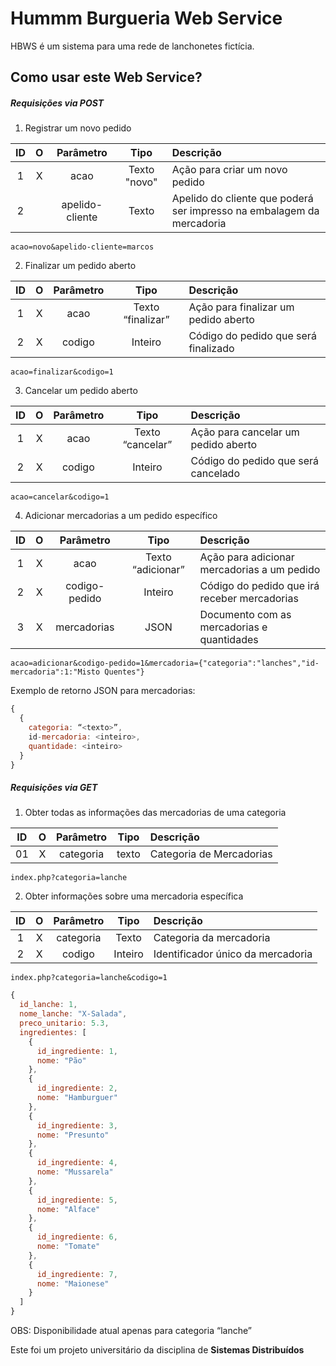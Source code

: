 Hummm Burgueria Web Service
=======================

HBWS é um sistema para uma rede de lanchonetes fictícia.  

Como usar este Web Service?
------------

##### Requisições via POST

1. Registrar um novo pedido

ID | O | Parâmetro | Tipo | Descrição
:---: | :---: | :---: | :---: | :---
1 | X | acao | Texto "novo" | Ação para criar um novo pedido
2 |  | apelido-cliente | Texto | Apelido do cliente que poderá ser impresso na embalagem da mercadoria

```
acao=novo&apelido-cliente=marcos
```

2. Finalizar um pedido aberto

ID | O | Parâmetro | Tipo | Descrição
:---: | :---: | :---: | :---: | :---
1 | X | acao | Texto “finalizar” | Ação para finalizar um pedido aberto
2 | X | codigo | Inteiro | Código do pedido que será finalizado 

```
acao=finalizar&codigo=1
```

3. Cancelar um pedido aberto

ID | O | Parâmetro | Tipo | Descrição
:---: | :---: | :---: | :---: | :---
1 | X | acao | Texto “cancelar” | Ação para cancelar um pedido aberto
2 | X | codigo | Inteiro | Código do pedido que será cancelado

```
acao=cancelar&codigo=1
```

4. Adicionar mercadorias a um pedido específico

ID | O | Parâmetro | Tipo | Descrição
:---: | :---: | :---: | :---: | :---
1 | X | acao | Texto “adicionar” | Ação para adicionar mercadorias a um pedido
2 | X | codigo-pedido | Inteiro | Código do pedido que irá receber mercadorias 
3 | X | mercadorias | JSON | Documento com as mercadorias e quantidades

```
acao=adicionar&codigo-pedido=1&mercadoria={"categoria":"lanches","id-mercadoria":1:"Misto Quentes"}
```

Exemplo de retorno JSON para mercadorias:
```javascript
{
  {
    categoria: “<texto>”,
    id-mercadoria: <inteiro>,
    quantidade: <inteiro>
  }
}
```

##### Requisições via GET

1. Obter todas as informações das mercadorias de uma categoria

ID | O | Parâmetro | Tipo | Descrição
:---: | :---: | :---: | :---: | :---
01 | X | categoria | texto |	Categoria de Mercadorias

```
index.php?categoria=lanche
```

2. Obter informações sobre uma mercadoria específica

ID | O | Parâmetro | Tipo | Descrição
:---: | :---: | :---: | :---: | :---
1 | X | categoria | Texto | Categoria da mercadoria
2 | X | codigo | Inteiro | Identificador único da mercadoria

```
index.php?categoria=lanche&codigo=1
```

```javascript
{
  id_lanche: 1,
  nome_lanche: "X-Salada",
  preco_unitario: 5.3,
  ingredientes: [
    {
      id_ingrediente: 1,
      nome: "Pão"
    },
    {
      id_ingrediente: 2,
      nome: "Hamburguer"
    },
    {
      id_ingrediente: 3,
      nome: "Presunto"
    },
    {
      id_ingrediente: 4,
      nome: "Mussarela"
    },
    {
      id_ingrediente: 5,
      nome: "Alface"
    },
    {
      id_ingrediente: 6,
      nome: "Tomate"
    },
    {
      id_ingrediente: 7,
      nome: "Maionese"
    }
  ]
}
```

OBS: Disponibilidade atual apenas para categoria “lanche”

Este foi um projeto universitário da disciplina de **Sistemas Distribuídos**
